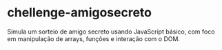 # chellenge-amigosecreto
Simula um sorteio de amigo secreto usando JavaScript básico, com foco em manipulação de arrays, funções e interação com o DOM.
